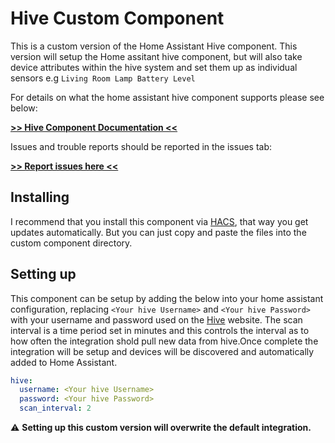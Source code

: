 # Hive Custom Component

This is a custom version of the Home Assistant Hive component.
This version will setup the Home assitant hive component, but will
also take device attributes within the hive system and set them up 
as individual sensors e.g `Living Room Lamp Battery Level`

For details on what the home assistant hive component supports please see below:

[**>> Hive Component Documentation <<**](https://www.home-assistant.io/integrations/hive/)

Issues and trouble reports should be reported in the issues tab:

[**>> Report issues here <<**](https://github.com/Pyhive/HA-Hive-Custom-Component/issues)


## Installing

I recommend that you install this component via [HACS](https://hacs.xyz/),
that way you get updates automatically. But you can just copy and paste the 
files into the custom component directory.

## Setting up

This component can be setup by adding the below into your home assistant 
configuration, replacing `<Your hive Username>` and `<Your hive Password>`
with your username and password used on the [Hive](https://hivehome.com/) website.
The scan interval is a time period set in minutes and this controls the interval
as to how often the integration shold pull new data from hive.Once complete the
integration will be setup and devices will be discovered and automatically added
to Home Assistant.

```yaml
hive:
  username: <Your hive Username>
  password: <Your hive Password>
  scan_interval: 2 
```

:warning: **Setting up this custom version will overwrite the default integration.**
